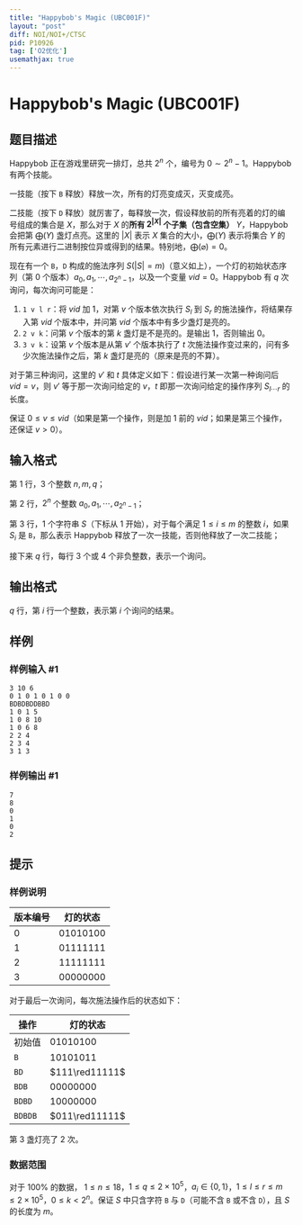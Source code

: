 ```yaml
---
title: "Happybob's Magic (UBC001F)"
layout: "post"
diff: NOI/NOI+/CTSC
pid: P10926
tag: ['O2优化']
usemathjax: true
---
```


# Happybob's Magic (UBC001F)
## 题目描述

Happybob 正在游戏里研究一排灯，总共 $2^n$ 个，编号为 $0\sim 2^n-1$。Happybob 有两个技能。

一技能（按下 `B` 释放）释放一次，所有的灯亮变成灭，灭变成亮。

二技能（按下 `D` 释放）就厉害了，每释放一次，假设释放前的所有亮着的灯的编号组成的集合是 $X$，那么对于 $X$ 的**所有 $2^{|X|}$ 个子集（包含空集）** $Y$，Happybob 会把第 $\bigoplus(Y)$ 盏灯点亮。这里的 $|X|$ 表示 $X$ 集合的大小，$\bigoplus(Y)$ 表示将集合 $Y$ 的所有元素进行二进制按位异或得到的结果。特别地，$\bigoplus(\varnothing) = 0$。

现在有一个 `B`，`D` 构成的施法序列 $S(|S|=m)$（意义如上），一个灯的初始状态序列（第 $0$ 个版本）$a_0,a_1,\cdots,a_{2^n-1}$，以及一个变量 $vid=0$。Happybob 有 $q$ 次询问，每次询问可能是：

1. `1 v l r`：将 $vid$ 加 $1$，对第 $v$ 个版本依次执行 $S_l$ 到 $S_r$ 的施法操作，将结果存入第 $vid$ 个版本中，并问第 $vid$ 个版本中有多少盏灯是亮的。
2. `2 v k`：问第 $v$ 个版本的第 $k$ 盏灯是不是亮的。是输出 $1$，否则输出 $0$。
3. `3 v k`：设第 $v$ 个版本是从第 $v'$ 个版本执行了 $t$ 次施法操作变过来的，问有多少次施法操作之后，第 $k$ 盏灯是亮的（原来是亮的不算）。

对于第三种询问，这里的 $v'$ 和 $t$ 具体定义如下：假设进行某一次第一种询问后 $vid = v$，则 $v'$ 等于那一次询问给定的 $v$，$t$ 即那一次询问给定的操作序列 $S_{l\cdots r}$ 的长度。

保证 $0\le v\le vid$（如果是第一个操作，则是加 $1$ 前的 $vid$；如果是第三个操作，还保证 $v>0$）。
## 输入格式

第 $1$ 行，$3$ 个整数 $n,m,q$；

第 $2$ 行，$2^n$ 个整数 $a_0,a_1,\cdots,a_{2^n-1}$；

第 $3$ 行，$1$ 个字符串 $S$（下标从 $1$ 开始），对于每个满足 $1\le i\le m$ 的整数 $i$，如果 $S_i$ 是 `B`，那么表示 Happybob 释放了一次一技能，否则他释放了一次二技能；

接下来 $q$ 行，每行 $3$ 个或 $4$ 个非负整数，表示一个询问。
## 输出格式

$q$ 行，第 $i$ 行一个整数，表示第 $i$ 个询问的结果。
## 样例

### 样例输入 #1
```
3 10 6
0 1 0 1 0 1 0 0
BDBDBDDBBD
1 0 1 5
1 0 8 10
1 0 6 8
2 2 4
2 3 4
3 1 3
```
### 样例输出 #1
```
7
8
0
1
0
2
```
## 提示

### 样例说明

| 版本编号 | 灯的状态 |
| --- | --- | 
| $0$ | $01010100$ | 
| $1$ | $01111111$ | 
| $2$ | $11111111$ |
| $3$ | $00000000$ |

对于最后一次询问，每次施法操作后的状态如下：

| 操作 | 灯的状态 |
| --- | --- | 
| 初始值 | $01010100$ | 
| `B` | $10101011$ | 
| `BD` | $111\red11111$ | 
| `BDB` | $00000000$ |
| `BDBD` | $10000000$ |
| `BDBDB` | $011\red11111$ |

第 $3$ 盏灯亮了 $2$ 次。

### 数据范围

对于 $100\%$ 的数据， $1\le n\le 18$，$1\le q\le 2\times 10^5$，$a_i\in\{0, 1\}$，$1\le l\le r\le m\le 2\times 10^5$，$0\le k<2^n$。保证 $S$ 中只含字符 `B` 与 `D`（可能不含 `B` 或不含 `D`），且 $S$ 的长度为 $m$。
